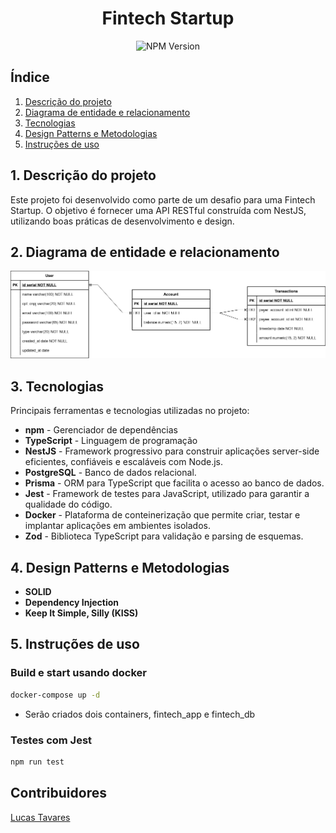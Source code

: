<h1 align="center">
  Fintech Startup
  <br>
</h1>

<p align="center">
<img src="https://img.shields.io/npm/v/@nestjs/core.svg" alt="NPM Version" /></p>

## Índice

1. [Descrição do projeto](#Descrição-projeto)
2. [Diagrama de entidade e relacionamento](#Diagrama-ERD)
3. [Tecnologias](#Tecnologias)
4. [Design Patterns e Metodologias](#Design-patterns)
5. [Instruções de uso](#Instruções-de-uso)

## 1. Descrição do projeto

Este projeto foi desenvolvido como parte de um desafio para uma Fintech Startup. O objetivo é fornecer uma API RESTful construída com NestJS, utilizando boas práticas de desenvolvimento e design.

## 2. Diagrama de entidade e relacionamento

<img src="./.github/images/diagram.png" alt="Diagram" />

## 3. Tecnologias

Principais ferramentas e tecnologias utilizadas no projeto:

- **npm** - Gerenciador de dependências
- **TypeScript** - Linguagem de programação
- **NestJS** - Framework progressivo para construir aplicações server-side eficientes, confiáveis e escaláveis com Node.js.
- **PostgreSQL** - Banco de dados relacional.
- **Prisma** - ORM para TypeScript que facilita o acesso ao banco de dados.
- **Jest** - Framework de testes para JavaScript, utilizado para garantir a qualidade do código.
- **Docker** - Plataforma de conteinerização que permite criar, testar e implantar aplicações em ambientes isolados.
- **Zod** - Biblioteca TypeScript para validação e parsing de esquemas.

## 4. Design Patterns e Metodologias

- **SOLID**
- **Dependency Injection**
- **Keep It Simple, Silly (KISS)**

## 5. Instruções de uso

### Build e start usando docker

```bash
docker-compose up -d
```

- Serão criados dois containers, fintech_app e fintech_db

### Testes com Jest

```bash
npm run test
```

## Contribuidores

[Lucas Tavares](https://www.linkedin.com/in/lucas-tavares-a25323116/)
